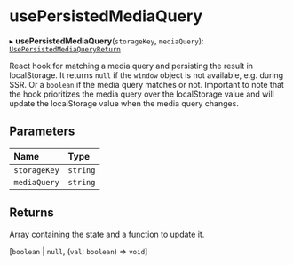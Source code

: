 # usePersistedMediaQuery

▸ **usePersistedMediaQuery**(`storageKey`, `mediaQuery`): [`UsePersistedMediaQueryReturn`](#returns)

React hook for matching a media query and persisting the result in localStorage.
It returns `null` if the `window` object is not available, e.g. during SSR. Or a `boolean` if the media query matches or not.
Important to note that the hook prioritizes the media query over the localStorage value and will update the localStorage value when the media query changes.

## Parameters

| Name | Type |
| :------ | :------ |
| `storageKey` | `string` |
| `mediaQuery` | `string` |

## Returns

Array containing the state and a function to update it.

[`boolean` \| ``null``, (`val`: `boolean`) => `void`]
